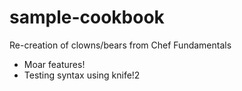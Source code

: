 # sample-cookbook

Re-creation of clowns/bears from Chef Fundamentals
- Moar features!
- Testing syntax using knife!2
